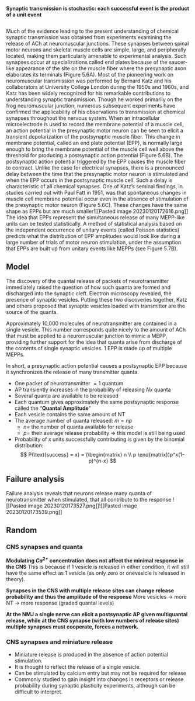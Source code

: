 **Synaptic transmission is stochastic: each successful event is the product of a unit event**

```toc
```
Much of the evidence leading to the present understanding of chemical synaptic transmission was obtained from experiments examining the release of ACh at neuromuscular junctions. These synapses between spinal motor neurons and skeletal muscle cells are simple, large, and peripherally located, making them particularly amenable to experimental analysis. Such synapses occur at specializations called end plates because of the saucer-like appearance of the site on the muscle fiber where the presynaptic axon elaborates its terminals (Figure 5.6A). Most of the pioneering work on neuromuscular transmission was performed by Bernard Katz and his collaborators at University College London during the 1950s and 1960s, and Katz has been widely recognized for his remarkable contributions to understanding synaptic transmission. Though he worked primarily on the frog neuromuscular junction, numerous subsequent experiments have confirmed the applicability of his observations to transmission at chemical synapses throughout the nervous system. When an intracellular microelectrode is used to record the membrane potential of a muscle cell, an action potential in the presynaptic motor neuron can be seen to elicit a transient depolarization of the postsynaptic muscle fiber. This change in membrane potential, called an end plate potential (EPP), is normally large enough to bring the membrane potential of the muscle cell well above the threshold for producing a postsynaptic action potential (Figure 5.6B). The postsynaptic action potential triggered by the EPP causes the muscle fiber to contract. Unlike the case for electrical synapses, there is a pronounced delay between the time that the presynaptic motor neuron is stimulated and when the EPP occurs in the postsynaptic muscle cell. Such a delay is characteristic of all chemical synapses. One of Katz’s seminal findings, in studies carried out with Paul Fatt in 1951, was that spontaneous changes in muscle cell membrane potential occur even in the absence of stimulation of the presynaptic motor neuron (Figure 5.6C). These changes have the same shape as EPPs but are much smaller![[Pasted image 20230120172616.png]]
The idea that EPPs represent the simultaneous release of many MEPP-like units can be tested statistically. A method of statistical analysis based on the independent occurrence of unitary events (called Poisson statistics) predicts what the distribution of EPP amplitudes would look like during a large number of trials of motor neuron stimulation, under the assumption that EPPs are built up from unitary events like MEPPs (see Figure 5.7B).

## Model
The discovery of the quantal release of packets of neurotransmitter immediately raised the question of how such quanta are formed and discharged into the synaptic cleft. Electron microscopy revealed, the presence of synaptic vesicles. Putting these two discoveries together, Katz and others proposed that synaptic vesicles loaded with transmitter are the source of the quanta. 

Approximately 10,000 molecules of neurotransmitter are contained in a single vesicle. This number corresponds quite nicely to the amount of ACh that must be applied to a neuromuscular junction to mimic a MEPP, providing further support for the idea that quanta arise from discharge of the contents of single synaptic vesicles.
1 EPP is made up of multiple MEPPs.

In short, a presynaptic action potential causes a postsynaptic EPP because it synchronizes the release of many transmitter quanta.

- One packet of neurotransmitter $= 1$ quantum 
- AP transiently increases in the probability of releasing $Nx$ quanta 
- Several quanta are available to be released 
- Each quantum gives approximately the same postsynaptic response called the “**Quantal Amplitude**” 
- Each vesicle contains the same amount of NT
- The average number of quanta released: $m=np$
	- $n =$ the number of quanta available for release 
	- $p =$ their average release probability 
=> this model is still being used
- Probability of $x$ units successfully contributing is given by the binomial distribution:
$$
P(\text{success} = x) = (\begin{matrix}
n \\
p
\end{matrix})p^x(1-p)^{n-x}
$$


## Failure analysis
Failure analysis reveals that neurons release many quanta of neurotransmitter when stimulated, that all contribute to the response
![[Pasted image 20230120173527.png]]![[Pasted image 20230120173539.png]]

## Random

### CNS synapses and quanta

**Modulating $Ca^{2+}$ concentration does not affect the minimal response in the CNS**
This is because if 1 vesicle is released in either condition, it will still have the same effect as 1 vesicle (as only zero or onevesicle is released in theory).

**Synapses in the CNS with multiple release sites can change release probability and thus the amplitude of the response**
More vesicles -> more NT -> more response (graded quantal levels)

**At the NMJ a single nerve can elicit a postsynaptic AP given multiquantal release, while at the CNS synapse (with low numbers of release sites) multiple synapses must cooperate, forces a network.**

### CNS synapses and miniature release

- Miniature release is produced in the absence of action potential stimulation.
- It is thought to reflect the release of a single vesicle.
- Can be stimulated by calcium entry but may not be required for release
- Commonly studied to gain insight into changes in receptors or release probability during synaptic plasticity experiments, although can be difficult to interpret.